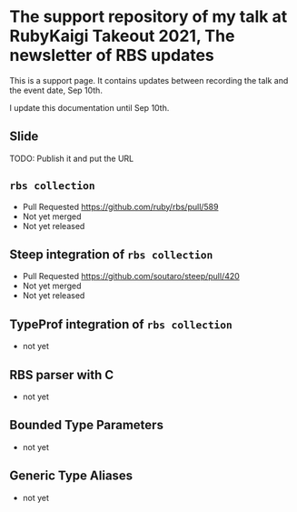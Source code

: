 The support repository of my talk at RubyKaigi Takeout 2021, The newsletter of RBS updates
==========

This is a support page. It contains updates between recording the talk and the event date, Sep 10th.

I update this documentation until Sep 10th.

## Slide

TODO: Publish it and put the URL

## `rbs collection`

* Pull Requested https://github.com/ruby/rbs/pull/589
* Not yet merged
* Not yet released

## Steep integration of `rbs collection`

* Pull Requested https://github.com/soutaro/steep/pull/420
* Not yet merged
* Not yet released

## TypeProf integration of `rbs collection`

* not yet

## RBS parser with C

* not yet

## Bounded Type Parameters

* not yet

## Generic Type Aliases

* not yet
